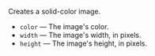 Creates a solid-color image.

   - `color` — The image's color.
   - `width` — The image's width, in pixels.
   - `height` — The image's height, in pixels.
